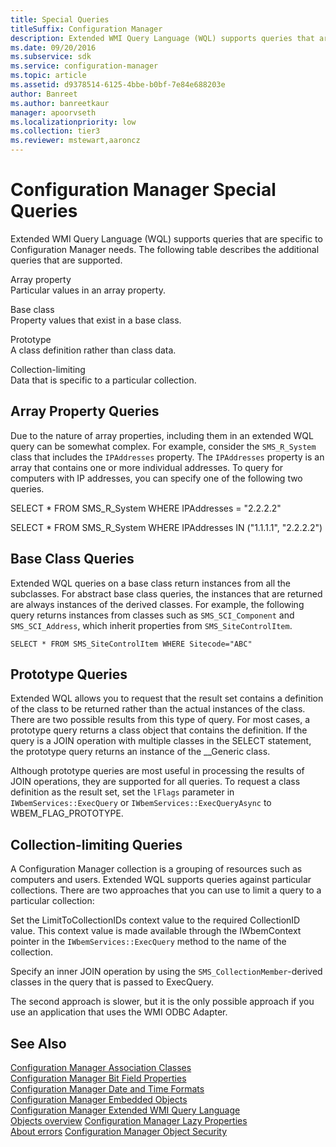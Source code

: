 ```yaml
---
title: Special Queries
titleSuffix: Configuration Manager
description: Extended WMI Query Language (WQL) supports queries that are specific to Configuration Manager needs.
ms.date: 09/20/2016
ms.subservice: sdk
ms.service: configuration-manager
ms.topic: article
ms.assetid: d9378514-6125-4bbe-b0bf-7e84e688203e
author: Banreet
ms.author: banreetkaur
manager: apoorvseth
ms.localizationpriority: low
ms.collection: tier3
ms.reviewer: mstewart,aaroncz 
---
```

# Configuration Manager Special Queries
Extended WMI Query Language (WQL) supports queries that are specific to Configuration Manager needs. The following table describes the additional queries that are supported.  

 Array property  
 Particular values in an array property.  

 Base class  
 Property values that exist in a base class.  

 Prototype  
 A class definition rather than class data.  

 Collection-limiting  
 Data that is specific to a particular collection.  

## Array Property Queries  
 Due to the nature of array properties, including them in an extended WQL query can be somewhat complex. For example, consider the `SMS_R_System` class that includes the `IPAddresses` property. The `IPAddresses` property is an array that contains one or more individual addresses. To query for computers with IP addresses, you can specify one of the following two queries.  

 SELECT * FROM SMS_R_System WHERE IPAddresses = "2.2.2.2"  

 SELECT * FROM SMS_R_System WHERE IPAddresses IN ("1.1.1.1", "2.2.2.2")  

## Base Class Queries  
 Extended WQL queries on a base class return instances from all the subclasses. For abstract base class queries, the instances that are returned are always instances of the derived classes. For example, the following query returns instances from classes such as `SMS_SCI_Component` and `SMS_SCI_Address`, which inherit properties from `SMS_SiteControlItem`.  

 `SELECT * FROM SMS_SiteControlItem WHERE Sitecode="ABC"`  

## Prototype Queries  
 Extended WQL allows you to request that the result set contains a definition of the class to be returned rather than the actual instances of the class. There are two possible results from this type of query. For most cases, a prototype query returns a class object that contains the definition. If the query is a JOIN operation with multiple classes in the SELECT statement, the prototype query returns an instance of the __Generic class.  

 Although prototype queries are most useful in processing the results of JOIN operations, they are supported for all queries. To request a class definition as the result set, set the `lFlags` parameter in `IWbemServices::ExecQuery` or `IWbemServices::ExecQueryAsync` to WBEM_FLAG_PROTOTYPE.  

## Collection-limiting Queries  
 A Configuration Manager collection is a grouping of resources such as computers and users. Extended WQL supports queries against particular collections. There are two approaches that you can use to limit a query to a particular collection:  

 Set the LimitToCollectionIDs context value to the required CollectionID value. This context value is made available through the IWbemContext pointer in the `IWbemServices::ExecQuery` method to the name of the collection.  

 Specify an inner JOIN operation by using the `SMS_CollectionMember`-derived classes in the query that is passed to ExecQuery.  

 The second approach is slower, but it is the only possible approach if you use an application that uses the WMI ODBC Adapter.  

## See Also  
 [Configuration Manager Association Classes](../../../develop/core/understand/association-classes.md)   
 [Configuration Manager Bit Field Properties](../../../develop/core/understand/configuration-manager-bit-field-properties.md)   
 [Configuration Manager Date and Time Formats](../../../develop/core/understand/date-and-time-formats.md)   
 [Configuration Manager Embedded Objects](../../../develop/core/understand/embedded-objects.md)   
 [Configuration Manager Extended WMI Query Language](../../../develop/core/understand/extended-wmi-query-language.md)   
 [Objects overview](configuration-manager-objects-overview.md)
 [Configuration Manager Lazy Properties](../../../develop/core/understand/configuration-manager-lazy-properties.md)   
 [About errors](about-configuration-manager-errors.md)
 [Configuration Manager Object Security](../../../develop/core/understand/configuration-manager-object-security.md)
